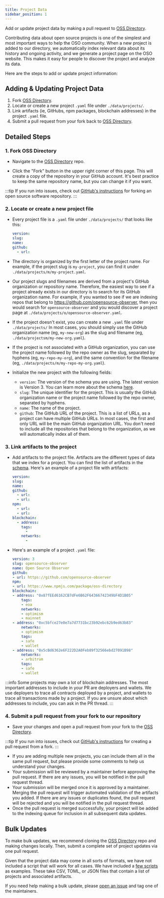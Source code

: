 ```yaml
---
title: Project Data
sidebar_position: 1
---
```


Add or update project data by making a pull request to [OSS Directory](https://github.com/opensource-observer/oss-directory).

Contributing data about open source projects is one of the simplest and most important ways to help the OSO community. When a new project is added to our directory, we automatically index relevant data about its history and ongoing activity, and we generate a project page on the OSO website. This makes it easy for people to discover the project and analyze its data.

Here are the steps to add or update project information:

## Adding & Updating Project Data

1. Fork [OSS Directory](https://github.com/opensource-observer/oss-directory/fork).
2. Locate or create a new project `.yaml` file under `./data/projects/`.
3. Link artifacts (ie, GitHubs, npm packages, blockchain addresses) in the project `.yaml` file.
4. Submit a pull request from your fork back to [OSS Directory](https://github.com/opensource-observer/oss-directory).

## Detailed Steps

### 1. Fork OSS Directory

- Navigate to the [OSS Directory](https://github.com/opensource-observer/oss-directory) repo.

- Click the "Fork" button in the upper right corner of this page. This will create a copy of the repository in your GitHub account. It's best practice to keep the same repository name, but you can change it if you want.

:::tip
If you run into issues, check out [GitHub's instructions](https://docs.github.com/en/pull-requests/collaborating-with-pull-requests/working-with-forks/fork-a-repo) for forking an open source software repository.
:::

### 2. Locate or create a new project file

- Every project file is a `.yaml` file under `./data/projects/` that looks like this:

  ```yaml
  version:
  slug:
  name:
  github:
    - url:
  ```

- The directory is organized by the first letter of the project name. For example, if the project slug is `my-project`, you can find it under `./data/projects/m/my-project.yaml`.
- Our project slugs and filenames are derived from a project's GitHub organization or repository name. Therefore, the easiest way to see if a project already exists in our directory is to search for its GitHub organization name. For example, if you wanted to see if we are indexing repos that belong to https://github.com/opensource-observer, then you would search for `opensource-observer` and you would discover a project page at `./data/projects/o/opensource-observer.yaml`.
- If the project doesn't exist, you can create a new `.yaml` file under `./data/projects/` In most cases, you should simply use the GitHub organization name (eg, `my-new-org`) as the slug and filename (eg, `./data/projectsm/my-new-org.yaml`).
- If the project is not associated with a GitHub organization, you can use the project name followed by the repo owner as the slug, separated by hyphens (eg, `my-repo-my-org`), and the same convention for the filename (eg, `./data/projects/m/my-repo-my-org.yaml`).
- Initialize the new project with the following fields:
  - `version`: The version of the schema you are using. The latest version is Version 3. You can learn more about the schema [here](./../resources/schema/schema-updates).
  - `slug`: The unique identifier for the project. This is usually the GitHub organization name or the project name followed by the repo owner, separated by hyphens.
  - `name`: The name of the project.
  - `github`: The GitHub URL of the project. This is a list of URLs, as a project can have multiple GitHub URLs. In most cases, the first and only URL will be the main GitHub organization URL. You don't need to include all the repositories that belong to the organization, as we will automatically index all of them.

### 3. Link artifacts to the project

- Add artifacts to the project file. Artifacts are the different types of data that we index for a project. You can find the list of artifacts in the [schema](./../resources/schema/artifact). Here's an example of a project file with artifacts:

  ```yaml
  version:
  slug:
  name:
  github:
    - url:
    - url:
  npm:
    - url:
    - url:
  blockchain:
    - address:
      tags:
        -
      networks:
        -
  ```

- Here's an example of a project `.yaml` file:

  ```yaml
  version: 3
  slug: opensource-observer
  name: Open Source Observer
  github:
  - url: https://github.com/opensource-observer
  npm:
  - url: https://www.npmjs.com/package/oss-directory
  blockchain:
  - address: "0x87fEEd6162CB7dFe6B62F64366742349bF4D1B05"
      tags:
      - eoa
      networks:
      - optimism
      - mainnet
  - address: "0xc5bfce27e0e7a7d7731bc23b92ebc62b9ed63b83"
      networks:
      - optimism
      tags:
      - safe
      - wallet
  - address: "0x5cBd6362e6F222D2A0Feb89f32566ebd27091B98"
      networks:
      - arbitrum
      tags:
      - safe
      - wallet
  ```

:::info
Some projects may own a lot of blockchain addresses. The most important addresses to include in your PR are deployers and wallets. We use deployers to trace all contracts deployed by a project, and wallets to trace all transactions made by a project. If you are unsure about which addresses to include, you can ask in the PR thread.
:::

### 4. Submit a pull request from your fork to our repository

- Save your changes and open a pull request from your fork to the [OSS Directory](https://github.com/opensource-observer/oss-directory).

:::tip
If you run into issues, check out [GitHub's instructions](https://docs.github.com/en/pull-requests/collaborating-with-pull-requests/proposing-changes-to-your-work-with-pull-requests/creating-a-pull-request-from-a-fork) for creating a pull request from a fork.
:::

- If you are adding multiple new projects, you can include them all in the same pull request, but please provide some comments to help us understand your changes.
- Your submission will be reviewed by a maintainer before approving the pull request. If there are any issues, you will be notified in the pull request thread.
- Your submission will be merged once it is approved by a maintainer. Merging the pull request will trigger automated validation of the artifacts you added. If there are any issues or duplicates found, the pull request will be rejected and you will be notified in the pull request thread.
- Once the pull request is merged successfully, your project will be added to the indexing queue for inclusion in all subsequent data updates.

## Bulk Updates

To make bulk updates, we recommend cloning the [OSS Directory](https://github.com/opensource-observer/oss-directory) repo and making changes locally. Then, submit a complete set of project updates via one pull request.

Given that the project data may come in all sorts of formats, we have not included a script that will work for all cases. We have included a [few scripts](https://github.com/opensource-observer/oss-directory/tree/main/src/scripts) as examples. These take CSV, TOML, or JSON files that contain a list of projects and associated artifacts.

If you need help making a bulk update, please [open an issue](https://github.com/opensource-observer/oss-directory/issues) and tag one of the maintainers.
